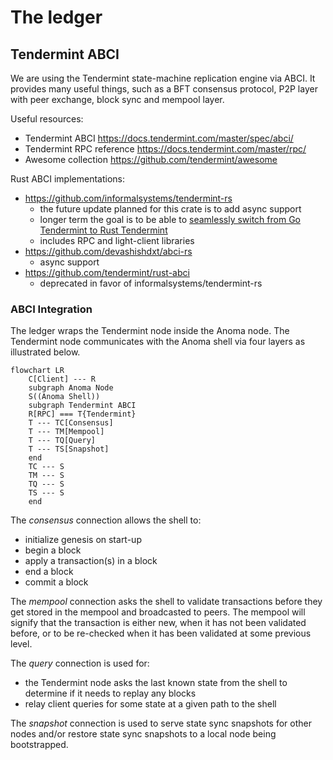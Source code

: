 # The ledger

## Tendermint ABCI

We are using the Tendermint state-machine replication engine via ABCI. It provides many useful things, such as a BFT consensus protocol, P2P layer with peer exchange, block sync and mempool layer.

Useful resources:
- Tendermint ABCI <https://docs.tendermint.com/master/spec/abci/>
- Tendermint RPC reference <https://docs.tendermint.com/master/rpc/>
- Awesome collection <https://github.com/tendermint/awesome>

Rust ABCI implementations:
- <https://github.com/informalsystems/tendermint-rs>
  - the future update planned for this crate is to add async support
  - longer term the goal is to be able to [seamlessly switch from Go Tendermint
    to Rust Tendermint](https://github.com/informalsystems/tendermint-rs/issues/29#issuecomment-672444401)
  - includes RPC and light-client libraries
- <https://github.com/devashishdxt/abci-rs>
  - async support
- <https://github.com/tendermint/rust-abci>
  - deprecated in favor of informalsystems/tendermint-rs

### ABCI Integration

The ledger wraps the Tendermint node inside the Anoma node. The Tendermint node
communicates with the Anoma shell via four layers as illustrated below.

```mermaid
flowchart LR
    C[Client] --- R
    subgraph Anoma Node
    S((Anoma Shell))
    subgraph Tendermint ABCI
    R[RPC] === T{Tendermint}
    T --- TC[Consensus]
    T --- TM[Mempool]
    T --- TQ[Query]
    T --- TS[Snapshot]
    end
    TC --- S
    TM --- S
    TQ --- S
    TS --- S
    end
```

The *consensus* connection allows the shell to:
- initialize genesis on start-up
- begin a block
- apply a transaction(s) in a block
- end a block
- commit a block

The *mempool* connection asks the shell to validate transactions before they get
stored in the mempool and broadcasted to peers. The mempool will signify that
the transaction is either new, when it has not been validated before, or to be
re-checked when it has been validated at some previous level.

The *query* connection is used for:
- the Tendermint node asks the last known state from the shell to determine if it needs to replay any blocks
- relay client queries for some state at a given path to the shell

The *snapshot* connection is used to serve state sync snapshots for other nodes and/or restore state sync snapshots to a local node being bootstrapped.
